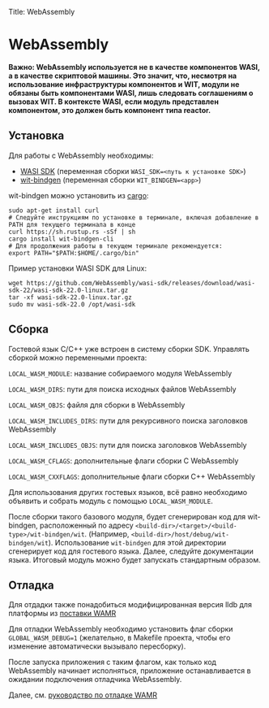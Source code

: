 Title: WebAssembly

# WebAssembly

**Важно: WebAssembly используется не в качестве компонентов WASI, а в качестве скриптовой машины. Это значит, что, несмотря на использование инфраструктуры компонентов и WIT, модули не обязаны быть компонентами WASI, лишь следовать соглашениям о вызовах WIT. В контексте WASI, если модуль представлен компонентом, это должен быть компонент типа reactor.**

## Установка

Для работы с WebAssembly необходимы:

* [WASI SDK](https://github.com/WebAssembly/wasi-sdk) (переменная сборки `WASI_SDK=<путь к установке SDK>`)
* [wit-bindgen](https://github.com/bytecodealliance/wit-bindgen) (переменная сборки `WIT_BINDGEN=<app>`)

wit-bindgen можно установить из [cargo](https://doc.rust-lang.org/cargo/getting-started/installation.html):

```
sudo apt-get install curl
# Следуйте инструкциям по установке в терминале, включая добавление в PATH для текущего терминала в конце
curl https://sh.rustup.rs -sSf | sh
cargo install wit-bindgen-cli
# Для продолжения работы в текущем терминале рекомендуется:
export PATH="$PATH:$HOME/.cargo/bin"
```

Пример установки WASI SDK для Linux:

```
wget https://github.com/WebAssembly/wasi-sdk/releases/download/wasi-sdk-22/wasi-sdk-22.0-linux.tar.gz
tar -xf wasi-sdk-22.0-linux.tar.gz
sudo mv wasi-sdk-22.0 /opt/wasi-sdk
```

## Сборка

Гостевой язык C/C++ уже встроен в систему сборки SDK. Управлять сборкой можно переменными проекта:

`LOCAL_WASM_MODULE`: название собираемого модуля WebAssembly

`LOCAL_WASM_DIRS`: пути для поиска исходных файлов WebAssembly

`LOCAL_WASM_OBJS`: файля для сборки в WebAssembly

`LOCAL_WASM_INCLUDES_DIRS`: пути для рекурсивного поиска заголовков WebAssembly

`LOCAL_WASM_INCLUDES_OBJS`: пути для поиска заголовков WebAssembly

`LOCAL_WASM_CFLAGS`: дополнительные флаги сборки C WebAssembly

`LOCAL_WASM_CXXFLAGS`: дополнительные флаги сборки C++ WebAssembly

Для использования других гостевых языков, всё равно необходимо объявить и собрать модуль с помощью `LOCAL_WASM_MODULE`.

После сборки такого базового модуля, будет сгенерирован код для wit-bindgen, расположенный по адресу `<build-dir>/<target>/<build-type>/wit-bindgen/wit`. (Например, `<build-dir>/host/debug/wit-bindgen/wit`). Использование `wit-bindgen` для этой директории сгенерирует код для гостевого языка. Далее, следуйте документации языка. Итоговый модуль можно будет запускать стандартным образом.

## Отладка

Для отдадки также понадобиться модифицированная версия lldb для платформы из [поставки WAMR](https://github.com/bytecodealliance/wasm-micro-runtime/releases/tag/WAMR-2.1.0)

Для отладки WebAssembly необходимо установить флаг сборки `GLOBAL_WASM_DEBUG=1` (желательно, в Makefile проекта, чтобы его изменение автоматически вызывало пересборку).

После запуска приложения с таким флагом, как только код WebAssembly начинает исполняться, приложение останавливается в ожидании подключения отладчика WebAssembly.

Далее, см. [руководство по отладке WAMR](https://github.com/bytecodealliance/wasm-micro-runtime/blob/main/doc/source_debugging.md)
